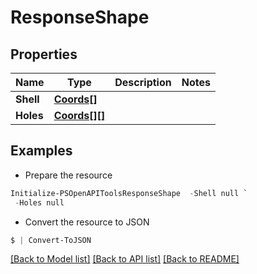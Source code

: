 # ResponseShape
## Properties

Name | Type | Description | Notes
------------ | ------------- | ------------- | -------------
**Shell** | [**Coords[]**](Coords.md) |  | 
**Holes** | [**Coords[][]**](Array.md) |  | 

## Examples

- Prepare the resource
```powershell
Initialize-PSOpenAPIToolsResponseShape  -Shell null `
 -Holes null
```

- Convert the resource to JSON
```powershell
$ | Convert-ToJSON
```

[[Back to Model list]](../README.md#documentation-for-models) [[Back to API list]](../README.md#documentation-for-api-endpoints) [[Back to README]](../README.md)

